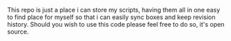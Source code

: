 This repo is just a place i can store my scripts, having them all in one easy to find place for myself so that i can easily sync boxes and keep revision history. Should you wish to use this code please feel free to do so, it's open source.
